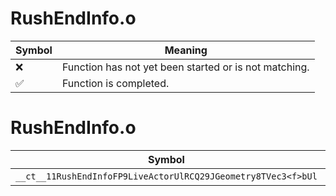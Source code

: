 # RushEndInfo.o
| Symbol | Meaning 
| ------------- | ------------- 
| :x: | Function has not yet been started or is not matching. 
| :white_check_mark: | Function is completed. 


# RushEndInfo.o
| Symbol | Decompiled? |
| ------------- | ------------- |
| `__ct__11RushEndInfoFP9LiveActorUlRCQ29JGeometry8TVec3<f>bUl` | :x: |
